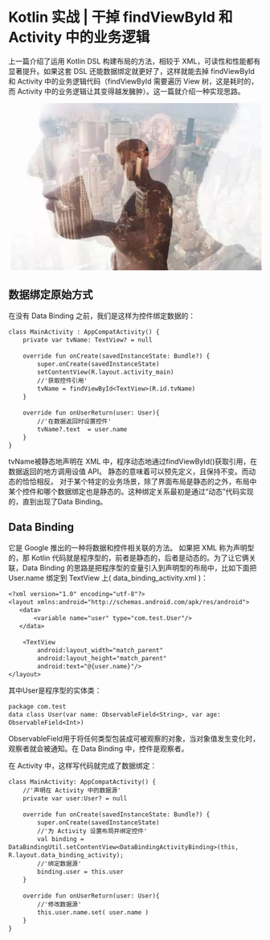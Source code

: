 # Kotlin 实战 | 干掉 findViewById 和 Activity 中的业务逻辑

上一篇介绍了运用 Kotlin DSL 构建布局的方法，相较于 XML，可读性和性能都有显著提升。如果这套 DSL 还能数据绑定就更好了，这样就能去掉 findViewById 和 Activity 中的业务逻辑代码（findViewById 需要遍历 View 树，这是耗时的，而 Activity 中的业务逻辑让其变得越发臃肿）。这一篇就介绍一种实现思路。

![PNG](images/sample.jpeg)

## 数据绑定原始方式
在没有 Data Binding 之前，我们是这样为控件绑定数据的：

```
class MainActivity : AppCompatActivity() {
    private var tvName: TextView? = null

    override fun onCreate(savedInstanceState: Bundle?) {
        super.onCreate(savedInstanceState)
        setContentView(R.layout.activity_main)
        //'获取控件引用'
        tvName = findViewById<TextView>(R.id.tvName)
    }
    
    override fun onUserReturn(user: User){
        //'在数据返回时设置控件'
        tvName?.text  = user.name
    }
}
```
tvName被静态地声明在 XML 中，程序动态地通过findViewById()获取引用，在数据返回的地方调用设值 API。
静态的意味着可以预先定义，且保持不变。而动态的恰恰相反。
对于某个特定的业务场景，除了界面布局是静态的之外，布局中某个控件和哪个数据绑定也是静态的。这种绑定关系最初是通过“动态”代码实现的，直到出现了Data Binding。
## Data Binding
它是 Google 推出的一种将数据和控件相关联的方法。
如果把 XML 称为声明型的，那 Kotlin 代码就是程序型的，前者是静态的，后者是动态的。为了让它俩关联，Data Binding 的思路是把程序型的变量引入到声明型的布局中，比如下面把 User.name 绑定到 TextView 上( data_binding_activity.xml )：

```
<?xml version="1.0" encoding="utf-8"?>
<layout xmlns:android="http://schemas.android.com/apk/res/android">
   <data>
       <variable name="user" type="com.test.User"/>
   </data>

    <TextView 
        android:layout_width="match_parent"
        android:layout_height="match_parent"
        android:text="@{user.name}"/>
</layout>
```
其中User是程序型的实体类：

```
package com.test
data class User(var name: ObservableField<String>, var age: ObservableField<Int>)

```

ObservableField用于将任何类型包装成可被观察的对象，当对象值发生变化时，观察者就会被通知。在 Data Binding 中，控件是观察者。

在 Activity 中，这样写代码就完成了数据绑定：

```
class MainActivity: AppCompatActivity() {
    //'声明在 Activity 中的数据源'
    private var user:User? = null
    
    override fun onCreate(savedInstanceState: Bundle?) {
        super.onCreate(savedInstanceState)
        //'为 Activity 设置布局并绑定控件'
        val binding = DataBindingUtil.setContentView<DataBindingActivityBinding>(this, R.layout.data_binding_activity);
        //'绑定数据源'
        binding.user = this.user
    }

    override fun onUserReturn(user: User){
        //'修改数据源'
        this.user.name.set( user.name )
    }
}

```
